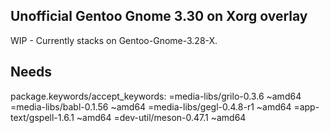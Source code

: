 Unofficial Gentoo Gnome 3.30 on Xorg overlay
--------------------------------------------

WIP - Currently stacks on Gentoo-Gnome-3.28-X.

Needs
-----
package.keywords/accept_keywords:
	=media-libs/grilo-0.3.6 ~amd64
	=media-libs/babl-0.1.56 ~amd64
	=media-libs/gegl-0.4.8-r1 ~amd64
	=app-text/gspell-1.6.1 ~amd64
	=dev-util/meson-0.47.1 ~amd64

